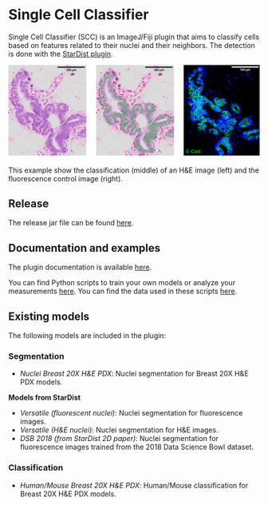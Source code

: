 # Single Cell Classifier

Single Cell Classifier (SCC) is an ImageJ/Fiji plugin that aims to classify cells based on features related to their nuclei and their neighbors.
The detection is done with the [StarDist plugin](https://github.com/mpicbg-csbd/stardist).

![Example of Single Cell Classifier](images/example.png "Example of Single Cell Classifier")

This example show the classification (middle) of an H&E image (left) and the fluorescence control image (right).

## Release

The release jar file can be found [here](/release).

## Documentation and examples

The plugin documentation is available [here](/documentation/plugin_documentation.pdf).

You can find Python scripts to train your own models or analyze your measurements [here](/python%20script).
You can find the data used in these scripts [here](/data).

## Existing models

The following models are included in the plugin:

### Segmentation

- *Nuclei Breast 20X H&E PDX*: Nuclei segmentation for Breast 20X H&E PDX models.

**Models from StarDist**

- *Versatile (fluorescent nuclei)*: Nuclei segmentation for fluorescence images.
- *Versatile (H&E nuclei)*: Nuclei segmentation for H&E images.
- *DSB 2018 (from StarDist 2D paper)*: Nuclei segmentation for fluorescence images trained from the 2018 Data Science Bowl dataset.

### Classification

- *Human/Mouse Breast 20X H&E PDX*: Human/Mouse classification for Breast 20X H&E PDX models.
